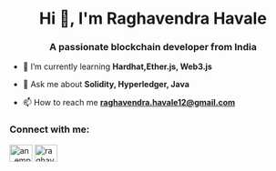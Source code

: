 <h1 align="center">Hi 👋, I'm Raghavendra Havale</h1>
<h3 align="center">A passionate blockchain developer from India</h3>

- 🌱 I’m currently learning **Hardhat,Ether.js, Web3.js**

- 💬 Ask me about **Solidity, Hyperledger, Java**

- 📫 How to reach me **raghavendra.havale12@gmail.com**

<h3 align="left">Connect with me:</h3>
<p align="left">
<a href="https://twitter.com/an_emptymind" target="blank"><img align="center" src="https://raw.githubusercontent.com/rahuldkjain/github-profile-readme-generator/master/src/images/icons/Social/twitter.svg" alt="an_emptymind" height="30" width="40" /></a>
<a href="https://linkedin.com/in/raghavendra havale" target="blank"><img align="center" src="https://raw.githubusercontent.com/rahuldkjain/github-profile-readme-generator/master/src/images/icons/Social/linked-in-alt.svg" alt="raghavendra havale" height="30" width="40" /></a>
</p>
